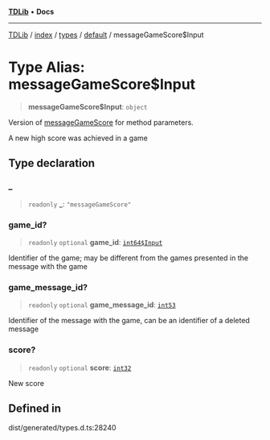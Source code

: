[**TDLib**](../../../../../../README.md) • **Docs**

***

[TDLib](../../../../../../modules.md) / [index](../../../../../README.md) / [types](../../../README.md) / [default](../README.md) / messageGameScore$Input

# Type Alias: messageGameScore$Input

> **messageGameScore$Input**: `object`

Version of [messageGameScore](messageGameScore.md) for method parameters.

A new high score was achieved in a game

## Type declaration

### \_

> `readonly` **\_**: `"messageGameScore"`

### game\_id?

> `readonly` `optional` **game\_id**: [`int64$Input`](int64$Input.md)

Identifier of the game; may be different from the games presented in the message with the game

### game\_message\_id?

> `readonly` `optional` **game\_message\_id**: [`int53`](int53.md)

Identifier of the message with the game, can be an identifier of a deleted message

### score?

> `readonly` `optional` **score**: [`int32`](int32.md)

New score

## Defined in

dist/generated/types.d.ts:28240
